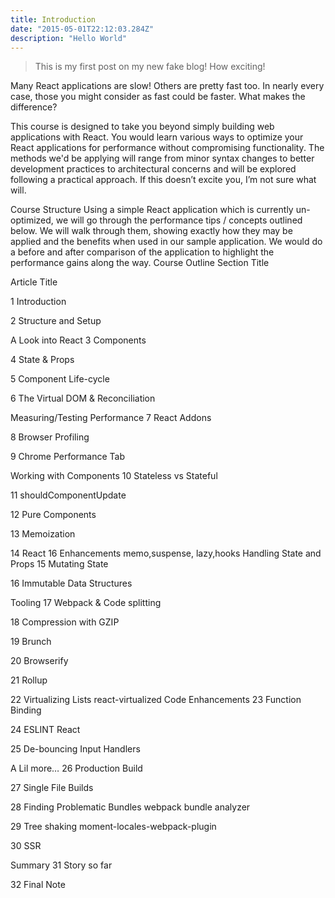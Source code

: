```yaml
---
title: Introduction
date: "2015-05-01T22:12:03.284Z"
description: "Hello World"
---
```

> This is my first post on my new fake blog! How exciting!

Many React applications are slow! Others are pretty fast too. In nearly every case, those you might consider as fast could be faster. What makes the difference?

This course is designed to take you beyond simply building web applications with React. You would learn various ways to optimize your React applications for performance without compromising functionality. The methods we'd be applying will range from minor syntax changes to better development practices to architectural concerns and will be explored following a practical approach. If this doesn’t excite you, I’m not sure what will.

Course Structure
Using a simple React application which is currently un-optimized, we will go through the performance tips / concepts outlined below. We will walk through them, showing exactly how they may be applied and the benefits when used in our sample application. We would do a before and after comparison of the application to highlight the performance gains along the way.
Course Outline
Section Title

Article Title

1
Introduction

2
Structure and Setup

A Look into React
3
Components

4
State & Props

5
Component Life-cycle

6
The Virtual DOM & Reconciliation

Measuring/Testing Performance
7
React Addons

8
Browser Profiling

9
Chrome Performance Tab

Working with Components
10
Stateless vs Stateful

11
shouldComponentUpdate

12
Pure Components

13
Memoization

14
React 16 Enhancements
memo,suspense, lazy,hooks
Handling State and Props
15
Mutating State

16
Immutable Data Structures

Tooling
17
Webpack & Code splitting

18
Compression with GZIP

19
Brunch

20
Browserify

21
Rollup

22
Virtualizing Lists
react-virtualized
Code Enhancements
23
Function Binding

24
ESLINT React

25
De-bouncing Input Handlers

A Lil more…
26
Production Build

27
Single File Builds

28
Finding Problematic Bundles
webpack bundle analyzer

29
Tree shaking
moment-locales-webpack-plugin

30
SSR

Summary
31
Story so far

32
Final Note
